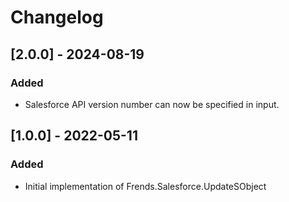 # Changelog

## [2.0.0] - 2024-08-19
### Added
- Salesforce API version number can now be specified in input.

## [1.0.0] - 2022-05-11
### Added
- Initial implementation of Frends.Salesforce.UpdateSObject
